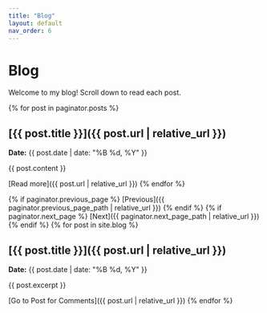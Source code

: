 ```yaml
---
title: "Blog"
layout: default
nav_order: 6
---
```


# Blog

Welcome to my blog! Scroll down to read each post.

{% for post in paginator.posts %}
## [{{ post.title }}]({{ post.url | relative_url }})
**Date:** {{ post.date | date: "%B %d, %Y" }}

{{ post.content }}

[Read more]({{ post.url | relative_url }})
{% endfor %}

{% if paginator.previous_page %}
  [Previous]({{ paginator.previous_page_path | relative_url }})
{% endif %}
{% if paginator.next_page %}
  [Next]({{ paginator.next_page_path | relative_url }})
{% endif %}
{% for post in site.blog %}
## [{{ post.title }}]({{ post.url | relative_url }})
**Date:** {{ post.date | date: "%B %d, %Y" }}

{{ post.excerpt }}

[Go to Post for Comments]({{ post.url | relative_url }})
{% endfor %}
